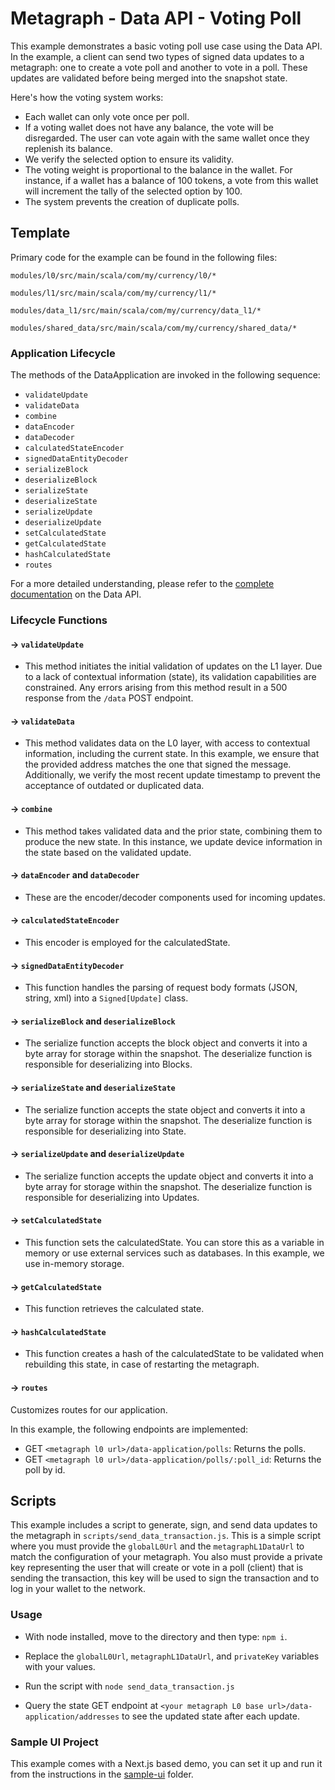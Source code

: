 # Metagraph - Data API - Voting Poll

This example demonstrates a basic voting poll use case using the Data API. In the example, a client can send two types of signed data updates to a metagraph: one to create a vote poll and another to vote in a poll. These updates are validated before being merged into the snapshot state.

Here's how the voting system works:

- Each wallet can only vote once per poll.
- If a voting wallet does not have any balance, the vote will be disregarded. The user can vote again with the same wallet once they replenish its balance.
- We verify the selected option to ensure its validity.
- The voting weight is proportional to the balance in the wallet. For instance, if a wallet has a balance of 100 tokens, a vote from this wallet will increment the tally of the selected option by 100.
- The system prevents the creation of duplicate polls.

## Template

Primary code for the example can be found in the following files:

`modules/l0/src/main/scala/com/my/currency/l0/*`

`modules/l1/src/main/scala/com/my/currency/l1/*`

`modules/data_l1/src/main/scala/com/my/currency/data_l1/*`

`modules/shared_data/src/main/scala/com/my/currency/shared_data/*`

### Application Lifecycle

The methods of the DataApplication are invoked in the following sequence:

- `validateUpdate`
- `validateData`
- `combine`
- `dataEncoder`
- `dataDecoder`
- `calculatedStateEncoder`
- `signedDataEntityDecoder`
- `serializeBlock`
- `deserializeBlock`
- `serializeState`
- `deserializeState`
- `serializeUpdate`
- `deserializeUpdate`
- `setCalculatedState`
- `getCalculatedState`
- `hashCalculatedState`
- `routes`

For a more detailed understanding, please refer to the [complete documentation](https://docs.constellationnetwork.io/sdk/frameworks/currency/data-api) on the Data API.

### Lifecycle Functions

#### -> `validateUpdate`

- This method initiates the initial validation of updates on the L1 layer. Due to a lack of contextual information (state), its validation capabilities are constrained. Any errors arising from this method result in a 500 response from the `/data` POST endpoint.

#### -> `validateData`

- This method validates data on the L0 layer, with access to contextual information, including the current state. In this example, we ensure that the provided address matches the one that signed the message. Additionally, we verify the most recent update timestamp to prevent the acceptance of outdated or duplicated data.

#### -> `combine`

- This method takes validated data and the prior state, combining them to produce the new state. In this instance, we update device information in the state based on the validated update.

#### -> `dataEncoder` and `dataDecoder`

- These are the encoder/decoder components used for incoming updates.

#### -> `calculatedStateEncoder`

- This encoder is employed for the calculatedState.

#### -> `signedDataEntityDecoder`

- This function handles the parsing of request body formats (JSON, string, xml) into a `Signed[Update]` class.

#### -> `serializeBlock` and `deserializeBlock`

- The serialize function accepts the block object and converts it into a byte array for storage within the snapshot. The deserialize function is responsible for deserializing into Blocks.

#### -> `serializeState` and `deserializeState`

- The serialize function accepts the state object and converts it into a byte array for storage within the snapshot. The deserialize function is responsible for deserializing into State.

#### -> `serializeUpdate` and `deserializeUpdate`

- The serialize function accepts the update object and converts it into a byte array for storage within the snapshot. The deserialize function is responsible for deserializing into Updates.

#### -> `setCalculatedState`

- This function sets the calculatedState. You can store this as a variable in memory or use external services such as databases. In this example, we use in-memory storage.

#### -> `getCalculatedState`

- This function retrieves the calculated state.

#### -> `hashCalculatedState`

- This function creates a hash of the calculatedState to be validated when rebuilding this state, in case of restarting the metagraph.

#### -> `routes`

Customizes routes for our application.

In this example, the following endpoints are implemented:

- GET `<metagraph l0 url>/data-application/polls`: Returns the polls.
- GET `<metagraph l0 url>/data-application/polls/:poll_id`: Returns the poll by id.

## Scripts

This example includes a script to generate, sign, and send data updates to the metagraph in `scripts/send_data_transaction.js`. This is a simple script where you must provide the `globalL0Url` and the `metagraphL1DataUrl` to match the configuration of your metagraph. You also must provide a private key representing the user that will create or vote in a poll (client) that is sending the transaction, this key will be used to sign the transaction and to log in your wallet to the network.

### Usage

- With node installed, move to the directory and then type: `npm i`.

- Replace the `globalL0Url`, `metagraphL1DataUrl`, and `privateKey` variables with your values.

- Run the script with `node send_data_transaction.js`

- Query the state GET endpoint at `<your metagraph L0 base url>/data-application/addresses` to see the updated state after each update.

### Sample UI Project

This example comes with a Next.js based demo, you can set it up and run it from the instructions in the [sample-ui](./sample-ui/README.md) folder.
